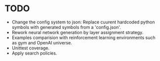 # TODO

* Change the config system to json: Replace cuurent hardcoded python symbols with generated symbols from a 'config.json'.
* Rework neural network generation by layer assignment strategy.
* Examples comparision with reinforcement learning environments such as gym and OpenAI universe.
* Unittest coverage.
* Apply search policies.
